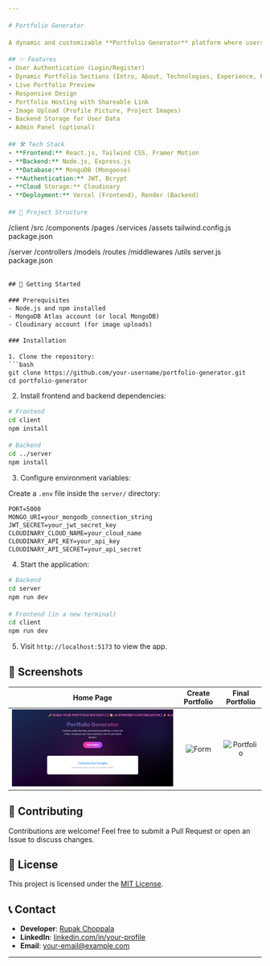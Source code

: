 ```yaml
---

# Portfolio Generator

A dynamic and customizable **Portfolio Generator** platform where users can log in, input their information, and generate a fully functional, personalized portfolio website. Each user receives a **live deployed portfolio link** after generation.

## ✨ Features
- User Authentication (Login/Register)
- Dynamic Portfolio Sections (Intro, About, Technologies, Experience, Projects, Contact)
- Live Portfolio Preview
- Responsive Design
- Portfolio Hosting with Shareable Link
- Image Upload (Profile Picture, Project Images)
- Backend Storage for User Data
- Admin Panel (optional)

## 🛠 Tech Stack
- **Frontend:** React.js, Tailwind CSS, Framer Motion
- **Backend:** Node.js, Express.js
- **Database:** MongoDB (Mongoose)
- **Authentication:** JWT, Bcrypt
- **Cloud Storage:** Cloudinary
- **Deployment:** Vercel (Frontend), Render (Backend)

## 📂 Project Structure
```
/client
  /src
    /components
    /pages
    /services
    /assets
  tailwind.config.js
  package.json

/server
  /controllers
  /models
  /routes
  /middlewares
  /utils
  server.js
  package.json
```

## 🚀 Getting Started

### Prerequisites
- Node.js and npm installed
- MongoDB Atlas account (or local MongoDB)
- Cloudinary account (for image uploads)

### Installation

1. Clone the repository:
```bash
git clone https://github.com/your-username/portfolio-generator.git
cd portfolio-generator
```

2. Install frontend and backend dependencies:
```bash
# Frontend
cd client
npm install

# Backend
cd ../server
npm install
```

3. Configure environment variables:

Create a `.env` file inside the `server/` directory:
```
PORT=5000
MONGO_URI=your_mongodb_connection_string
JWT_SECRET=your_jwt_secret_key
CLOUDINARY_CLOUD_NAME=your_cloud_name
CLOUDINARY_API_KEY=your_api_key
CLOUDINARY_API_SECRET=your_api_secret
```

4. Start the application:
```bash
# Backend
cd server
npm run dev

# Frontend (in a new terminal)
cd client
npm run dev
```

5. Visit `http://localhost:5173` to view the app.

## 📸 Screenshots
| Home Page | Create Portfolio | Final Portfolio |
|:---------:|:----------------:|:---------------:|
| ![Home](https://github.com/rupakchoppala/portifolio-generator/blob/main/frontend/public/Screenshot%20from%202025-04-27%2020-01-54.png) | ![Form](screenshots/form.png) | ![Portfolio](screenshots/portfolio.png) |

## 🙌 Contributing
Contributions are welcome! Feel free to submit a Pull Request or open an Issue to discuss changes.

## 📜 License
This project is licensed under the [MIT License](LICENSE).

## 📞 Contact
- **Developer**: [Rupak Choppala](https://portifolio-generator-4.onrender.com/api/user/67e5133c170fef03c86d15eb)
- **LinkedIn**: [linkedin.com/in/your-profile](https://linkedin.com/in/your-profile)
- **Email**: your-email@example.com

---
```

